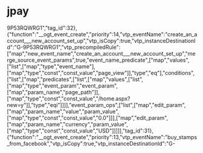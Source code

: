# jpay
9P53RQWRG1","tag_id":32},{"function":"__ogt_event_create","priority":14,"vtp_eventName":"create_an_account___new_account_set_up","vtp_isCopy":true,"vtp_instanceDestinationId":"G-9P53RQWRG1","vtp_precompiledRule":["map","new_event_name","create_an_account___new_account_set_up","merge_source_event_params",true,"event_name_predicate",["map","values",["list",["map","type","event_name"],["map","type","const","const_value","page_view"]],"type","eq"],"conditions",["list",["map","predicates",["list",["map","values",["list",["map","type","event_param","event_param",["map","param_name","page_path"]],["map","type","const","const_value","\/home.aspx?new=y"]],"type","eqi"]]]],"event_param_ops",["list",["map","edit_param",["map","param_name","value","param_value",["map","type","const","const_value","0.0"]]],["map","edit_param",["map","param_name","currency","param_value",["map","type","const","const_value","USD"]]]]],"tag_id":31},{"function":"__ogt_event_create","priority":13,"vtp_eventName":"buy_stamps_from_facebook","vtp_isCopy":true,"vtp_instanceDestinationId":"G-
